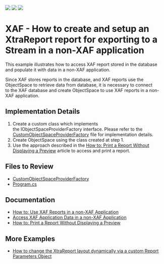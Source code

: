 <!-- default badges list -->
![](https://img.shields.io/endpoint?url=https://codecentral.devexpress.com/api/v1/VersionRange/128588873/23.1.3%2B)
[![](https://img.shields.io/badge/Open_in_DevExpress_Support_Center-FF7200?style=flat-square&logo=DevExpress&logoColor=white)](https://supportcenter.devexpress.com/ticket/details/T275059)
[![](https://img.shields.io/badge/📖_How_to_use_DevExpress_Examples-e9f6fc?style=flat-square)](https://docs.devexpress.com/GeneralInformation/403183)
<!-- default badges end -->

# XAF - How to create and setup an XtraReport report for exporting to a Stream in a non-XAF application

This example illustrates how to access XAF report stored in the database and populate it with data in a non-XAF application.

Since XAF stores reports in the database, and XAF reports use the ObjectSpace to retrieve data from database, it is necessary to connect to the XAF database and create ObjectSpace to use XAF reports in a non-XAF application.

## Implementation Details

1. Create a custom class which implements the IObjectSpaceProviderFactory interface. Please refer to the [CustomObjectSpaceProviderFactory](CS/EFCore/ExportReportEF/ExportXAFReport/CustomObjectSpaceProviderFactory.cs) file for implementation details.
2. Create ObjectSpace using the class created at step 1.
3. Use the approach described in the [How to: Print a Report Without Displaying a Preview](https://docs.devexpress.com/eXpressAppFramework/113601/shape-export-print-data/reports/task-based-help/how-to-print-a-report-without-displaying-a-preview) article to access and print a report.
 

## Files to Review

- [CustomObjectSpaceProviderFactory](CS/EFCore/ExportReportEF/ExportXAFReport/CustomObjectSpaceProviderFactory.cs)
- [Program.cs](CS/EFCore/ExportReportEF/ExportXAFReport/Program.cs)

## Documentation

- [How to: Use XAF Reports in a non-XAF Application](https://docs.devexpress.com/eXpressAppFramework/114515/shape-export-print-data/reports/task-based-help/how-to-use-xaf-reports-in-a-non-xaf-application)
- [Access XAF Application Data in a non-XAF Application](https://docs.devexpress.com/eXpressAppFramework/113709/data-manipulation-and-business-logic/access-xaf-application-data-in-a-non-xaf-application)
- [How to: Print a Report Without Displaying a Preview](https://docs.devexpress.com/eXpressAppFramework/113601/shape-export-print-data/reports/task-based-help/how-to-print-a-report-without-displaying-a-preview)

## More Examples

- [How to change the XtraReport layout dynamically via a custom Report Parameters Object](https://github.com/DevExpress-Examples/XAF_how-to-change-the-xtrareport-layout-dynamically-via-a-custom-report-parameters-object-e1930)

